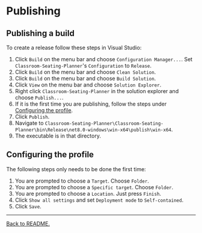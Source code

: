 # Publishing

## Publishing a build

To create a release follow these steps in Visual Studio:

1. Click `Build` on the menu bar and choose `Configuration Manager...`. Set `Classroom-Seating-Planner`'s `Configuration` to `Release`.
2. Click `Build` on the menu bar and choose `Clean Solution`.
3. Click `Build` on the menu bar and choose `Build Solution`.
4. Click `View` on the menu bar and choose `Solution Explorer`.
5. Right click `Classroom-Seating-Planner` in the solution explorer and choose `Publish...`.
6. If it is the first time you are publishing, follow the steps under [Configuring the profile](#configuring-the-profile).
7. Click `Publish`.
8. Navigate to `Classroom-Seating-Planner\Classroom-Seating-Planner\bin\Release\net8.0-windows\win-x64\publish\win-x64`.
9. The executable is in that directory.

## Configuring the profile

The following steps only needs to be done the first time:

1. You are prompted to choose a `Target`. Choose `Folder`.
2. You are prompted to choose a `Specific target`. Choose `Folder`.
3. You are prompted to choose a `Location`. Just press `Finish`.
4. Click `Show all settings` and set `Deployment mode` to `Self-contained`.
5. Click `Save`.

---

[Back to README.](../README.md)
